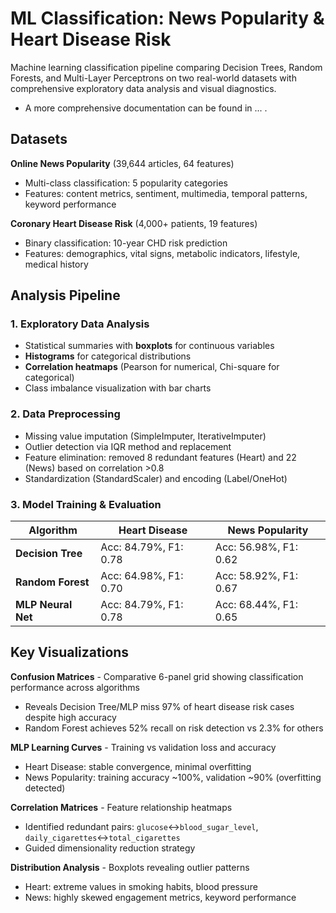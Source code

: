 # ML Classification: News Popularity & Heart Disease Risk

Machine learning classification pipeline comparing Decision Trees, Random Forests, and Multi-Layer Perceptrons on two real-world datasets with comprehensive exploratory data analysis and visual diagnostics.
* A more comprehensive documentation can be found in ... .
  
## Datasets

**Online News Popularity** (39,644 articles, 64 features)
- Multi-class classification: 5 popularity categories
- Features: content metrics, sentiment, multimedia, temporal patterns, keyword performance

**Coronary Heart Disease Risk** (4,000+ patients, 19 features)
- Binary classification: 10-year CHD risk prediction
- Features: demographics, vital signs, metabolic indicators, lifestyle, medical history

## Analysis Pipeline

### 1. Exploratory Data Analysis
- Statistical summaries with **boxplots** for continuous variables
- **Histograms** for categorical distributions
- **Correlation heatmaps** (Pearson for numerical, Chi-square for categorical)
- Class imbalance visualization with bar charts

### 2. Data Preprocessing
- Missing value imputation (SimpleImputer, IterativeImputer)
- Outlier detection via IQR method and replacement
- Feature elimination: removed 8 redundant features (Heart) and 22 (News) based on correlation >0.8
- Standardization (StandardScaler) and encoding (Label/OneHot)

### 3. Model Training & Evaluation

| Algorithm | Heart Disease | News Popularity |
|-----------|---------------|-----------------|
| **Decision Tree** | Acc: 84.79%, F1: 0.78 | Acc: 56.98%, F1: 0.62 |
| **Random Forest** | Acc: 64.98%, F1: 0.70 | Acc: 58.92%, F1: 0.67 |
| **MLP Neural Net** | Acc: 84.79%, F1: 0.78 | Acc: 68.44%, F1: 0.65 |

## Key Visualizations

**Confusion Matrices** - Comparative 6-panel grid showing classification performance across algorithms
- Reveals Decision Tree/MLP miss 97% of heart disease risk cases despite high accuracy
- Random Forest achieves 52% recall on risk detection vs 2.3% for others

**MLP Learning Curves** - Training vs validation loss and accuracy
- Heart Disease: stable convergence, minimal overfitting
- News Popularity: training accuracy ~100%, validation ~90% (overfitting detected)

**Correlation Matrices** - Feature relationship heatmaps
- Identified redundant pairs: `glucose`↔`blood_sugar_level`, `daily_cigarettes`↔`total_cigarettes`
- Guided dimensionality reduction strategy

**Distribution Analysis** - Boxplots revealing outlier patterns
- Heart: extreme values in smoking habits, blood pressure
- News: highly skewed engagement metrics, keyword performance
